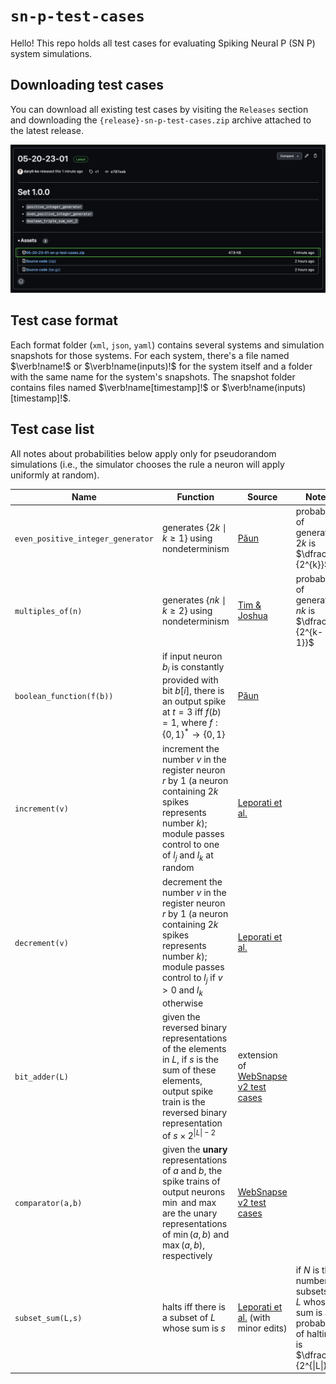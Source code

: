 # `sn-p-test-cases`

Hello! This repo holds all test cases for evaluating Spiking Neural P (SN P) system simulations.

## Downloading test cases

You can download all existing test cases by visiting the `Releases` section and downloading the `{release}-sn-p-test-cases.zip` archive attached to the latest release.

<img src="assets/downloading_test_cases_sample.png" />

## Test case format

Each format folder (`xml`, `json`, `yaml`) contains several systems and simulation snapshots for those systems. For each system, there's a file named $`\verb!name!`$ or $`\verb!name(inputs)!`$ for the system itself and a folder with the same name for the system's snapshots. The snapshot folder contains files named $`\verb!name[timestamp]!`$ or $`\verb!name(inputs)[timestamp]!`$.

## Test case list

All notes about probabilities below apply only for pseudorandom simulations (i.e., the simulator chooses the rule a neuron will apply uniformly at random).

| Name                                 | Function                                                                                                                                                                                                            | Source                                                                                                                | Notes                                                                                                         |
| ------------------------------------ | ------------------------------------------------------------------------------------------------------------------------------------------------------------------------------------------------------------------- | --------------------------------------------------------------------------------------------------------------------- | ------------------------------------------------------------------------------------------------------------- |
| `even_positive_integer_generator`    | generates $`\{2k\mid k \ge 1\}`$ using nondeterminism                                                                                                                                                               | [Păun](https://cs.ioc.ee/yik/schools/win2007/paun/snppalmse.pdf)                                                      | probability of generating $`2k`$ is $`\dfrac{1}{2^{k}}`$                                                      |
| `multiples_of(n)`                    | generates $`\{nk \mid k \ge 2\}`$ using nondeterminism                                                                                                                                                              | [Tim & Joshua](https://docs.google.com/presentation/d/15zhdrcK5ZtFU0zP1N9stn14LsU8OclwDBRu7bYUCXCk/edit#slide=id.p)   | probability of generating $`nk`$ is $`\dfrac{1}{2^{k-1}}`$                                                    |
| `boolean_function(f(b))` | if input neuron $`b_{i}`$ is constantly provided with bit $`b[i]`$, there is an output spike at $`t = 3`$ iff $`f(b) = 1`$, where $`f: \{0, 1\}^{*} \rightarrow \{0, 1\}`$                                                                  | [Păun](https://cs.ioc.ee/yik/schools/win2007/paun/snppalmse.pdf)                                                      |                                                                                                               |
| `increment(v)`                       | increment the number $`v`$ in the register neuron $`r`$ by $`1`$ (a neuron containing $`2k`$ spikes represents number $`k`$); module passes control to one of $`l_{j}`$ and $`l_{k}`$ at random              | [Leporati et al.](https://link.springer.com/article/10.1007/s11047-022-09917-y)                                       |                                                                                                               |
| `decrement(v)`                       | decrement the number $`v`$ in the register neuron $`r`$ by $`1`$ (a neuron containing $`2k`$ spikes represents number $`k`$); module passes control to $`l_{j}`$ if $`v > 0`$ and $`l_{k}`$ otherwise | [Leporati et al.](https://link.springer.com/article/10.1007/s11047-022-09917-y)                                       |                                                                                                               |
| `bit_adder(L)`                       | given the reversed binary representations of the elements in $`L`$, if $`s`$ is the sum of these elements, output spike train is the reversed binary representation of $`s \times 2^{\|L\| - 2}`$                   | extension of [WebSnapse v2 test cases](https://github.com/nccruel/websnapse_extended/tree/master/public/test-systems) |                                                                                                               |
| `comparator(a,b)`                    | given the **unary** representations of $`a`$ and $`b`$, the spike trains of output neurons $`\min`$ and $`\max`$ are the unary representations of $`\min(a, b)`$ and $`\max(a, b)`$, respectively                  | [WebSnapse v2 test cases](https://github.com/nccruel/websnapse_extended/tree/master/public/test-systems)              |                                                                                                               |
| `subset_sum(L,s)`                    | halts iff there is a subset of $`L`$ whose sum is $`s`$                                                                                                                                                                 | [Leporati et al.](https://core.ac.uk/download/pdf/157763961.pdf) (with minor edits)                                   | if $`N`$ is the number of subsets of $`L`$ whose sum is $`s`$, probability of halting is $`\dfrac{N}{2^{\|L\|}}`$ |
